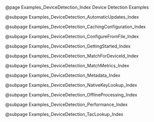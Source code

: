 @page Examples_DeviceDetection_Index Device Detection Examples

@subpage Examples_DeviceDetection_AutomaticUpdates_Index

@subpage Examples_DeviceDetection_CachingConfiguration_Index

@subpage Examples_DeviceDetection_ConfigureFromFile_Index

@subpage Examples_DeviceDetection_GettingStarted_Index

@subpage Examples_DeviceDetection_MatchForDeviceId_Index

@subpage Examples_DeviceDetection_MatchMetrics_Index

@subpage Examples_DeviceDetection_Metadata_Index

@subpage Examples_DeviceDetection_NativeKeyLookup_Index

@subpage Examples_DeviceDetection_OfflineProcessing_Index

@subpage Examples_DeviceDetection_Performance_Index

@subpage Examples_DeviceDetection_TacLookup_Index